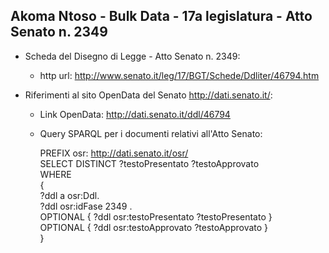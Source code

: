 ## Akoma Ntoso - Bulk Data - 17a legislatura - Atto Senato n. 2349 ##

* Scheda del Disegno di Legge - Atto Senato n. 2349:
	* http url: http://www.senato.it/leg/17/BGT/Schede/Ddliter/46794.htm

* Riferimenti al sito OpenData del Senato http://dati.senato.it/:
	* Link OpenData: http://dati.senato.it/ddl/46794
	* Query SPARQL per i documenti relativi all'Atto Senato:

        PREFIX osr: <http://dati.senato.it/osr/>  
		SELECT DISTINCT ?testoPresentato ?testoApprovato  
		WHERE  
		{  
		    ?ddl a osr:Ddl.  
		    ?ddl osr:idFase 2349 .  
		    OPTIONAL { ?ddl osr:testoPresentato ?testoPresentato }  
		    OPTIONAL { ?ddl osr:testoApprovato ?testoApprovato }  
		}
		